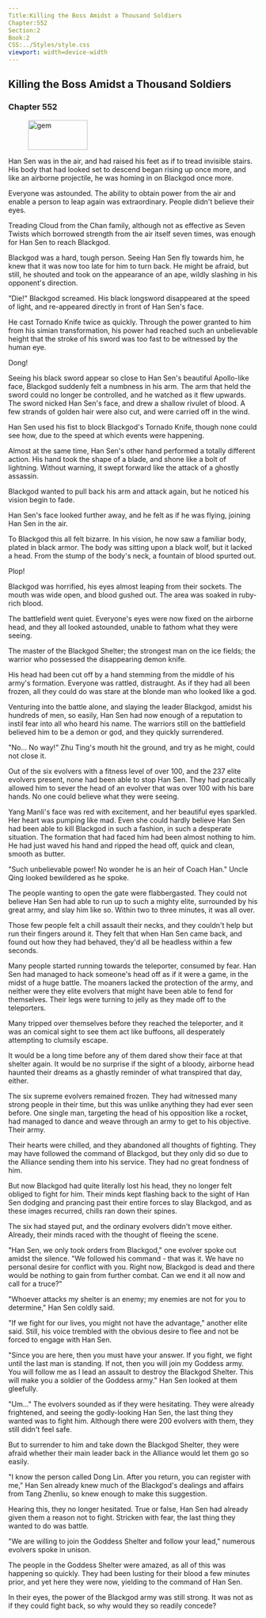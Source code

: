 ```yaml
---
Title:Killing the Boss Amidst a Thousand Soldiers 
Chapter:552 
Section:2 
Book:2 
CSS:../Styles/style.css 
viewport: width=device-width
---
```

  
## Killing the Boss Amidst a Thousand Soldiers
### Chapter 552
  
<figure>
	<img src="../Images/gem.gif" alt="gem" id="gem" width="120" height="60" />
</figure>
  

  
Han Sen was in the air, and had raised his feet as if to tread invisible stairs. His body that had looked set to descend began rising up once more, and like an airborne projectile, he was homing in on Blackgod once more.

Everyone was astounded. The ability to obtain power from the air and enable a person to leap again was extraordinary. People didn't believe their eyes.

Treading Cloud from the Chan family, although not as effective as Seven Twists which borrowed strength from the air itself seven times, was enough for Han Sen to reach Blackgod.

Blackgod was a hard, tough person. Seeing Han Sen fly towards him, he knew that it was now too late for him to turn back. He might be afraid, but still, he shouted and took on the appearance of an ape, wildly slashing in his opponent's direction.

"Die!" Blackgod screamed. His black longsword disappeared at the speed of light, and re-appeared directly in front of Han Sen's face.

He cast Tornado Knife twice as quickly. Through the power granted to him from his simian transformation, his power had reached such an unbelievable height that the stroke of his sword was too fast to be witnessed by the human eye.

Dong!

Seeing his black sword appear so close to Han Sen's beautiful Apollo-like face, Blackgod suddenly felt a numbness in his arm. The arm that held the sword could no longer be controlled, and he watched as it flew upwards. The sword nicked Han Sen's face, and drew a shallow rivulet of blood. A few strands of golden hair were also cut, and were carried off in the wind.

Han Sen used his fist to block Blackgod's Tornado Knife, though none could see how, due to the speed at which events were happening.

Almost at the same time, Han Sen's other hand performed a totally different action. His hand took the shape of a blade, and shone like a bolt of lightning. Without warning, it swept forward like the attack of a ghostly assassin.

Blackgod wanted to pull back his arm and attack again, but he noticed his vision begin to fade.

Han Sen's face looked further away, and he felt as if he was flying, joining Han Sen in the air.

To Blackgod this all felt bizarre. In his vision, he now saw a familiar body, plated in black armor. The body was sitting upon a black wolf, but it lacked a head. From the stump of the body's neck, a fountain of blood spurted out.

Plop!

Blackgod was horrified, his eyes almost leaping from their sockets. The mouth was wide open, and blood gushed out. The area was soaked in ruby-rich blood.

The battlefield went quiet. Everyone's eyes were now fixed on the airborne head, and they all looked astounded, unable to fathom what they were seeing.

The master of the Blackgod Shelter; the strongest man on the ice fields; the warrior who possessed the disappearing demon knife.

His head had been cut off by a hand stemming from the middle of his army's formation. Everyone was rattled, distraught. As if they had all been frozen, all they could do was stare at the blonde man who looked like a god.

Venturing into the battle alone, and slaying the leader Blackgod, amidst his hundreds of men, so easily, Han Sen had now enough of a reputation to instil fear into all who heard his name. The warriors still on the battlefield believed him to be a demon or god, and they quickly surrendered.

"No... No way!" Zhu Ting's mouth hit the ground, and try as he might, could not close it.

Out of the six evolvers with a fitness level of over 100, and the 237 elite evolvers present, none had been able to stop Han Sen. They had practically allowed him to sever the head of an evolver that was over 100 with his bare hands. No one could believe what they were seeing.

Yang Manli's face was red with excitement, and her beautiful eyes sparkled. Her heart was pumping like mad. Even she could hardly believe Han Sen had been able to kill Blackgod in such a fashion, in such a desperate situation. The formation that had faced him had been almost nothing to him. He had just waved his hand and ripped the head off, quick and clean, smooth as butter.

"Such unbelievable power! No wonder he is an heir of Coach Han." Uncle Qing looked bewildered as he spoke.

The people wanting to open the gate were flabbergasted. They could not believe Han Sen had able to run up to such a mighty elite, surrounded by his great army, and slay him like so. Within two to three minutes, it was all over.

Those few people felt a chill assault their necks, and they couldn't help but run their fingers around it. They felt that when Han Sen came back, and found out how they had behaved, they'd all be headless within a few seconds.

Many people started running towards the teleporter, consumed by fear. Han Sen had managed to hack someone's head off as if it were a game, in the midst of a huge battle. The moaners lacked the protection of the army, and neither were they elite evolvers that might have been able to fend for themselves. Their legs were turning to jelly as they made off to the teleporters.

Many tripped over themselves before they reached the teleporter, and it was an comical sight to see them act like buffoons, all desperately attempting to clumsily escape.

It would be a long time before any of them dared show their face at that shelter again. It would be no surprise if the sight of a bloody, airborne head haunted their dreams as a ghastly reminder of what transpired that day, either.

The six supreme evolvers remained frozen. They had witnessed many strong people in their time, but this was unlike anything they had ever seen before. One single man, targeting the head of his opposition like a rocket, had managed to dance and weave through an army to get to his objective. Their army.

Their hearts were chilled, and they abandoned all thoughts of fighting. They may have followed the command of Blackgod, but they only did so due to the Alliance sending them into his service. They had no great fondness of him.

But now Blackgod had quite literally lost his head, they no longer felt obliged to fight for him. Their minds kept flashing back to the sight of Han Sen dodging and prancing past their entire forces to slay Blackgod, and as these images recurred, chills ran down their spines.

The six had stayed put, and the ordinary evolvers didn't move either. Already, their minds raced with the thought of fleeing the scene.

"Han Sen, we only took orders from Blackgod," one evolver spoke out amidst the silence. "We followed his command - that was it. We have no personal desire for conflict with you. Right now, Blackgod is dead and there would be nothing to gain from further combat. Can we end it all now and call for a truce?"

"Whoever attacks my shelter is an enemy; my enemies are not for you to determine," Han Sen coldly said.

"If we fight for our lives, you might not have the advantage," another elite said. Still, his voice trembled with the obvious desire to flee and not be forced to engage with Han Sen.

"Since you are here, then you must have your answer. If you fight, we fight until the last man is standing. If not, then you will join my Goddess army. You will follow me as I lead an assault to destroy the Blackgod Shelter. This will make you a soldier of the Goddess army." Han Sen looked at them gleefully.

"Um..." The evolvers sounded as if they were hesitating. They were already frightened, and seeing the godly-looking Han Sen, the last thing they wanted was to fight him. Although there were 200 evolvers with them, they still didn't feel safe.

But to surrender to him and take down the Blackgod Shelter, they were afraid whether their main leader back in the Alliance would let them go so easily.

"I know the person called Dong Lin. After you return, you can register with me," Han Sen already knew much of the Blackgod's dealings and affairs from Tang Zhenliu, so knew enough to make this suggestion.

Hearing this, they no longer hesitated. True or false, Han Sen had already given them a reason not to fight. Stricken with fear, the last thing they wanted to do was battle.

"We are willing to join the Goddess Shelter and follow your lead," numerous evolvers spoke in unison.

The people in the Goddess Shelter were amazed, as all of this was happening so quickly. They had been lusting for their blood a few minutes prior, and yet here they were now, yielding to the command of Han Sen.

In their eyes, the power of the Blackgod army was still strong. It was not as if they could fight back, so why would they so readily concede?